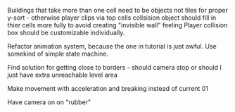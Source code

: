Buildings that take more than one cell need to be objects not tiles for proper y-sort - otherwise player clips via top cells
collsision object should fill in thier cells more fully to avoid creating "invisible wall" feeling
Player collision box should be customizable individually.

Refactor animation system, because the one in tutorial is just awful. Use somekind of simple state machine.

Find solution for getting close to borders - should camera stop or should I just have extra unreachable level area

Make movement with acceleration and breaking instead of current 01

Have camera on on "rubber"